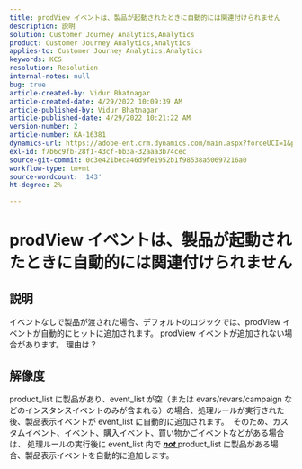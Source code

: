 ```yaml
---
title: prodView イベントは、製品が起動されたときに自動的には関連付けられません
description: 説明
solution: Customer Journey Analytics,Analytics
product: Customer Journey Analytics,Analytics
applies-to: Customer Journey Analytics,Analytics
keywords: KCS
resolution: Resolution
internal-notes: null
bug: true
article-created-by: Vidur Bhatnagar
article-created-date: 4/29/2022 10:09:39 AM
article-published-by: Vidur Bhatnagar
article-published-date: 4/29/2022 10:21:22 AM
version-number: 2
article-number: KA-16381
dynamics-url: https://adobe-ent.crm.dynamics.com/main.aspx?forceUCI=1&pagetype=entityrecord&etn=knowledgearticle&id=4e04af76-a4c7-ec11-a7b6-0022480a1de4
exl-id: f7b6c9fb-28f1-43cf-bb3a-32aaa3b74cec
source-git-commit: 0c3e421beca46d9fe1952b1f98538a50697216a0
workflow-type: tm+mt
source-wordcount: '143'
ht-degree: 2%

---
```


# prodView イベントは、製品が起動されたときに自動的には関連付けられません

## 説明


イベントなしで製品が渡された場合、デフォルトのロジックでは、prodView イベントが自動的にヒットに追加されます。 prodView イベントが追加されない場合があります。 理由は？


## 解像度


product_list に製品があり、event_list が空（または evars/revars/campaign などのインスタンスイベントのみが含まれる）の場合、処理ルールが実行された後、製品表示イベントが event_list に自動的に追加されます。  そのため、カスタムイベント、イベント、購入イベント、買い物かごイベントなどがある場合は、 処理ルールの実行後に event_list 内で <u><em><b>not </b></em></u>product_list に製品がある場合、製品表示イベントを自動的に追加します。
